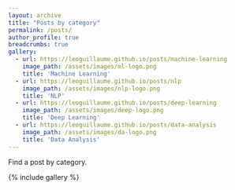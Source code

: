 ```yaml
---
layout: archive
title: "Posts by category"
permalink: /posts/
author_profile: true
breadcrumbs: true
gallery:
  - url: https://leoguillaume.github.io/posts/machine-learning
    image_path: /assets/images/ml-logo.png
    title: 'Machine Learning'
  - url: https://leoguillaume.github.io/posts/nlp
    image_path: /assets/images/nlp-logo.png
    title: 'NLP'
  - url: https://leoguillaume.github.io/posts/deep-learning
    image_path: /assets/images/deep-logo.png
    title: 'Deep Learning'
  - url: https://leoguillaume.github.io/posts/data-analysis
    image_path: /assets/images/da-logo.png
    title: 'Data Analysis'
---
```

Find a post by category.

{% include gallery %}
